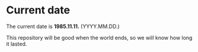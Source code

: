 # Current date

The current date is **1985.11.11.** (YYYY.MM.DD.)

This repository will be good when the world ends, so we will know how long it lasted.